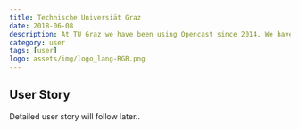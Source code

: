 ```yaml
---
title: Technische Universiät Graz
date: 2018-06-08
description: At TU Graz we have been using Opencast since 2014. We have developed a custom video portal to provide access to lecture videos along with event and miscellaneous videos. The latest additions are a live streaming feature (utilising the user management system of Opencast for authentication), as well as video delivery via HTTP and adaptive streaming using the Wowza Media Engine in conjunction with Opencast.
category: user
tags: [user]
logo: assets/img/logo_lang-RGB.png
---
```


## User Story

Detailed user story will follow later..
